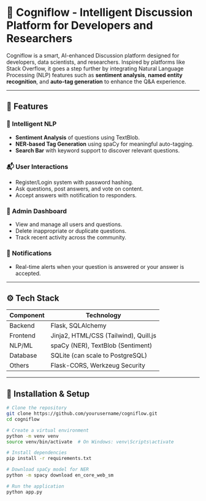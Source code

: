 # 🧠 Cogniflow - Intelligent Discussion Platform for Developers and Researchers

Cogniflow is a smart, AI-enhanced Discussion platform designed for developers, data scientists, and researchers. Inspired by platforms like Stack Overflow, it goes a step further by integrating Natural Language Processing (NLP) features such as **sentiment analysis**, **named entity recognition**, and **auto-tag generation** to enhance the Q&A experience.

---

## 🚀 Features

### 🧠 Intelligent NLP
- **Sentiment Analysis** of questions using TextBlob.
- **NER-based Tag Generation** using spaCy for meaningful auto-tagging.
- **Search Bar** with keyword support to discover relevant questions.

### 📬 User Interactions
- Register/Login system with password hashing.
- Ask questions, post answers, and vote on content.
- Accept answers with notification to responders.

### 📌 Admin Dashboard
- View and manage all users and questions.
- Delete inappropriate or duplicate questions.
- Track recent activity across the community.

### 🔔 Notifications
- Real-time alerts when your question is answered or your answer is accepted.

---



## ⚙️ Tech Stack

| Component     | Technology                |
|--------------|---------------------------|
| Backend       | Flask, SQLAlchemy          |
| Frontend      | Jinja2, HTML/CSS (Tailwind), Quill.js |
| NLP/ML        | spaCy (NER), TextBlob (Sentiment) |
| Database      | SQLite (can scale to PostgreSQL) |
| Others        | Flask-CORS, Werkzeug Security |

---

## 🧪 Installation & Setup

```bash
# Clone the repository
git clone https://github.com/yourusername/cogniflow.git
cd cogniflow

# Create a virtual environment
python -m venv venv
source venv/bin/activate  # On Windows: venv\Scripts\activate

# Install dependencies
pip install -r requirements.txt

# Download spaCy model for NER
python -m spacy download en_core_web_sm

# Run the application
python app.py

